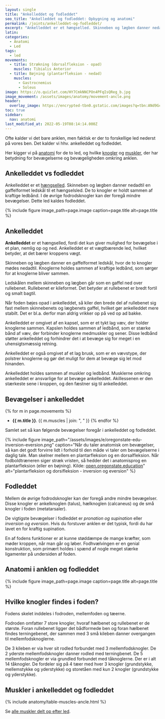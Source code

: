 ```yaml
---
layout: single
title: "Ankelleddet og fodleddet"
seo_title: "Ankelleddet og fodleddet: Opbygning og anatomi"
permalink: /joints/ankelleddet-og-fodleddet/
excerpt: "Ankelleddet er et hængselled. Skinneben og lægben danner nedadtil en gaffelformet ledskål til et hængselsled. De to knogler er holdt sammen af kraftige ledbånd. I de øvrige fodrodsknogler kan der foregå mindre bevægelser. Dette led kaldes fodleddet."
latin:
categories:
  - Anatomi
  - Led
tags:
  - led
movements:
  - title: Strækning (dorsalfleksion - opad)
    muscles: Tibialis Anterior
  - title: Bøjning (plantarfleksion - nedad)
    muscles:
      - Gastrocnemius
      - Soleus
image: https://o.quizlet.com/HY7CmkNNCPOn4PFqIsQReg_b.jpg
image_movement: /assets/images/anatomy/movement-ancle.png
header:
  overlay_image: https://encrypted-tbn0.gstatic.com/images?q=tbn:ANd9GcTrqNXjmfE7vW6n-dMuY28ulyi3ZgxTkXAV34bp2t25ynDjPexTeg&s
toc: true
sidebar:
  nav: anatomi
last_modified_at: 2022-05-19T08:14:14.000Z
---
```


Ofte kalder vi det bare anklen, men faktisk er der to forskellige led nederst på vores ben. Det kalder vi hhv. ankelleddet og fodleddet.

Her kigger vi på [anatomi](/anatomi/) for de to led, og hvilke [knogler](/knogler/) og [muskler](/muskler/), der har betydning for bevægelserne og bevægeligheden omkring anklen.

## Ankelleddet vs fodleddet

Ankelleddet er et [hængselled](/led/). Skinneben og lægben danner nedadtil en gaffelformet ledskål til et hængselsled. De to knogler er holdt sammen af kraftige ledbånd. I de øvrige fodrodsknogler kan der foregå mindre bevægelser. Dette led kaldes fodleddet.

{% include figure image_path=page.image caption=page.title alt=page.title %}

## Ankelleddet

**Ankelleddet** er et hængselled, fordi det kun giver mulighed for bevægelse i et plan, nemlig op og ned. Ankelleddet er et vægtbærende led, hvilket betyder, at det bærer kroppens vægt.

Skinneben og lægben danner en gaffelformet ledskål, hvor de to knogler mødes nedadtil. Knoglerne holdes sammen af kraftige ledbånd, som sørger for at knoglerne bliver sammen.

Ledskålen mellem skinneben og lægben går som en gaffel ned over rullebenet. Rullebenet er kileformet. Det betyder at rullebenet er bredt fortil og smalt bagtil.

Når foden bøjes opad i ankelleddet, så kiler den brede del af rullebenet sig fast mellem skinnebenets og lægbenets gaffel, hvilket gør ankelleddet mere stabilt. Det er bl.a. derfor man aldrig vrikker op på ved op ad bakke.

Ankelleddet er omgivet af en kapsel, som er et tykt lag væv, der holder knoglerne sammen. Kapslen holdes sammen af ledbånd, som er stærke bånd af væv, der forbinder knoglerne medmuskler og sener. Disse ledbånd støtter ankelleddet og forhindrer det i at bevæge sig for meget i en uhensigtsmæssig retning.

Ankelleddet er også omgivet af et lag brusk, som er en vævstype, der polstrer knoglerne og gør det muligt for dem at bevæge sig let mod hinanden.

Ankelleddet holdes sammen af muskler og ledbånd. Musklerne omkring ankelleddet er ansvarlige for at bevæge ankelleddet. Akillessenen er den stærkeste sene i kroppen, og den fæstner sig til ankelleddet.

## Bevægelser i ankelleddet

{% for m in page.movements %}
- **{{ m.title }}**.
  {{ m.muscles | join: ", " }}
{% endfor %}

Samlet set så kan følgende bevægelser foregår i ankelleddet og fodleddet.

{% include figure image_path="/assets/images/e/oregonstate-edu-inversion-eversion.png" caption="Når du taler anatomisk om bevægelser, så kan det godt forvirre lidt i forhold til den måde vi taler om bevægelserne i daglig tale. Man skelner mellem en plantarfleksion og en dorsalfleksion. Når fodboldtræneren siger stræk vristen, så hedder det i anatomisprog en plantarfleksion (eller en bøjning). Kilde: [open.oregonstate.education](https://open.oregonstate.education/aandp/chapter/9-5-types-of-body-movements/)" alt="plantarfleksion og dorsifleksion - inversion og eversion" %}

## Fodleddet

Mellem de øvrige fodrodsknogler kan der foregå andre mindre bevægelser. Disse knogler er ankelknoglen (talus), hælknoglen (calcaneus) og de små knogler i foden (metatarsaler).

De vigtigste bevægelser i fodleddet er _pronation og supination_ eller _inversion og eversion_. Hvis du forstuver anklen er det typisk, fordi du har lavet en for kraftig supination.

En af fodens funktioner er at kunne støddæmpe de mange kræfter, som møder kroppen, når man går og løber. Fodhvælvingen er en genial konstruktion, som primært holdes i spænd af nogle meget stærke ligamenter på undersiden af foden.

## Anatomi i anklen og fodleddet

{% include figure image_path=page.image caption=page.title alt=page.title %}

## Hvilke knogler findes i foden?

Fodens skelet inddeles i fodroden, mellemfoden og tæerne.

Fodroden omfatter 7 store knogler, hvoraf hælbenet og rullebenet er de største. Foran rullebenet ligger det bådformede ben og foran hælbenet findes terningebenet, der sammen med 3 små kileben danner overgangen til mellemfodsknoglerne.

De 3 kileben er via hver sit rodled forbundet med 3 mellemfodsknogler. De 2 yderste mellemfodsknogler danner rodled med terningbenet. De 5 mellemfodsknogler er via grundled forbundet med tåknoglerne. Der er i alt 14 tåknogler. De fordeler sig på 4 tæer med hver 3 knogler (grundstykke, mellemstykke og yderstykke) og storetåen med kun 2 knogler (grundstykke og yderstykke).

## Muskler i ankelleddet og fodleddet

{% include anatomy/table-muscles-ancle.html %}

Se [alle muskler delt op efter led](/led/).
